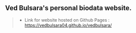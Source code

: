 ## Ved Bulsara's personal biodata website.

> - Link for website hosted on Github Pages :
    https://vedbulsara04.github.io/vedbulsara/